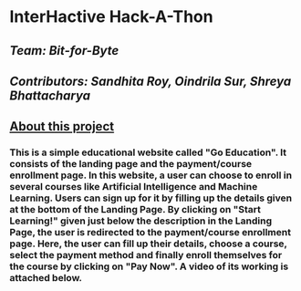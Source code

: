 # InterHactive Hack-A-Thon
## <i>Team: Bit-for-Byte</i>
## <i>Contributors: Sandhita Roy, Oindrila Sur, Shreya Bhattacharya</i>
## <ins>About this project</ins>
### This is a simple educational website called "Go Education". It consists of the landing page and the payment/course enrollment page. In this website, a user can choose to enroll in several courses like Artificial Intelligence and Machine Learning. Users can sign up for it by filling up the details given at the bottom of the Landing Page. By clicking on "Start Learning!" given just below the description in the Landing Page, the user is redirected to the payment/course enrollment page. Here, the user can fill up their details, choose a course, select the payment method and finally enroll themselves for the course by clicking on "Pay Now". A video of its working is attached below.
